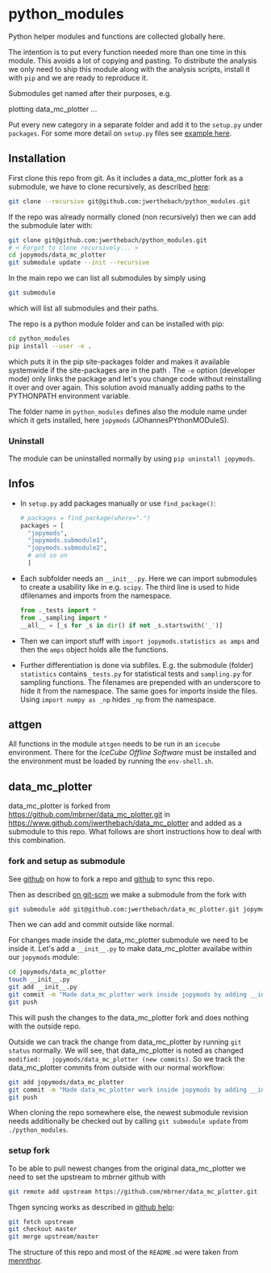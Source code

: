 # python_modules

Python helper modules and functions are collected globally here.

The intention is to put every function needed more than one time in this module. This avoids a lot of copying and pasting.
To distribute the analysis we only need to ship this module along with the analysis scripts, install it with `pip` and we are ready to reproduce it.

Submodules get named after their purposes, e.g.

  plotting
  data_mc_plotter
  ...

Put every new category in a separate folder and add it to the `setup.py` under `packages`.
For some more detail on `setup.py` files see [example here](https://github.com/pypa/sampleproject/blob/master/setup.py).



## Installation

First clone this repo from git.
As it includes a data_mc_plotter fork as a submodule, we have to clone recursively, as described [here](http://stackoverflow.com/questions/3796927/how-to-git-clone-including-submodules):

```bash
git clone --recursive git@github.com:jwerthebach/python_modules.git
```

If the repo was already normally cloned (non recursively) then we can add the submodule later with:

```bash
git clone git@github.com:jwerthebach/python_modules.git
# < Forgot to clone recursively... >
cd jopymods/data_mc_plotter
git submodule update --init --recursive
```

In the main repo we can list all submodules by simply using

```bash
git submodule
```

which will list all submodules and their paths.

The repo is a python module folder and can be installed with pip:

```bash
cd python_modules
pip install --user -e .
```

which puts it in the pip site-packages folder and makes it available systemwide if the site-packages are in the path
.
The `-e` option (developer mode) only links the package and let's you change code without reinstalling it over and over again.
This solution avoid manually adding paths to the PYTHONPATH environment variable.

The folder name in `python_modules` defines also the module name under which it gets installed, here `jopymods` (JOhannesPYthonMODuleS).

### Uninstall

The module can be uninstalled normally by using `pip uninstall jopymods`.


## Infos

- In `setup.py` add packages manually or use `find_package()`:

  ```python
  # packages = find_package(where=".")
  packages = [
  	"jopymods",
  	"jopymods.submodule1",
  	"jopymods.submodule2",
  	# and so on
  	]
  ```
- Each subfolder needs an `__init__.py`. Here we can import submodules to create a usability like in e.g. `scipy`. The third line is used to hide dfilenames and imports from the namespace.

  ```python
  from ._tests import *
  from ._sampling import *
  __all__ = [_s for _s in dir() if not _s.startswith('_')]
  ```
- Then we can import stuff with `import jopymods.statistics as amps` and then the `amps` object holds alle the functions.
- Further differentiation is done via subfiles. E.g. the submodule (folder) `statistics` contains `_tests.py` for statistical tests and `sampling.py` for sampling functions. The filenames are prepended with an underscore to hide it from the namespace. The same goes for imports inside the files. Using `import numpy as _np` hides `_np` from the namespace.

## attgen

All functions in the module `attgen` needs to be run in an `icecube` environment. There for the *IceCube Offline Software* must be installed and the environment must be loaded by running the `env-shell.sh`.

## data_mc_plotter

data_mc_plotter is forked from https://github.com/mbrner/data_mc_plotter.git in https://www.github.com/jwerthebach/data_mc_plotter and added as a submodule to this repo.
What follows are short instructions how to deal with this combination.

### fork and setup as submodule

See [github](https://help.github.com/articles/fork-a-repo/) on how to fork a repo and [github](https://help.github.com/articles/syncing-a-fork/) to sync this repo.

Then as described [on git-scm](https://git-scm.com/book/de/v1/Git-Tools-Submodule) we make a submodule from the fork with 

```bash 
git submodule add git@github.com:jwerthebach/data_mc_plotter.git jopymods/data_mc_plotter
```

Then we can add and commit outside like normal.

For changes made inside the data_mc_plotter submodule we need to be inside it.
Let's add a `__init__.py` to make data_mc_plotter availabe within our `jopymods` module:

```bash
cd jopymods/data_mc_plotter
touch __init__.py
git add __init__.py
git commit -m "Made data_mc_plotter work inside jopymods by adding __init__.py"
git push
```

This will push the changes to the data_mc_plotter fork and does nothing with the outside repo.

Outside we can track the change from data_mc_plotter by running `git status` normally.
We will see, that data_mc_plotter is noted as changed `modified:   jopymods/data_mc_plotter (new commits)`.
So we track the data_mc_plotter commits from outside with our normal workflow:

```bash
git add jopymods/data_mc_plotter
git commit -m "Made data_mc_plotter work inside jopymods by adding __init__.py"
git push
```

When cloning the repo somewhere else, the newest submodule revision needs additionally be checked out by calling `git submodule update` from `./python_modules`.

### setup fork

To be able to pull newest changes from the original data_mc_plotter we need to set the upstream to mbrner github with 

```bash
git remote add upstream https://github.com/mbrner/data_mc_plotter.git
```

Thgen syncing works as described in [github help](https://help.github.com/articles/syncing-a-fork):

```bash
git fetch upstream
git checkout master
git merge upstream/master
```

The structure of this repo and most of the `README.md` were taken from [mennthor](https://github.com/mennthor/python_modules).